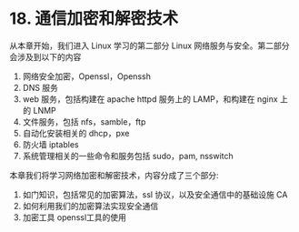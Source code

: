 # 18. 通信加密和解密技术
从本章开始，我们进入 Linux 学习的第二部分 Linux 网络服务与安全。第二部分会涉及到以下的内容
1. 网络安全加密，Openssl，Openssh
2. DNS 服务
3. web 服务，包括构建在 apache httpd 服务上的 LAMP，和构建在 nginx 上的 LNMP
4. 文件服务，包括 nfs，samble，ftp
5. 自动化安装相关的 dhcp，pxe
6. 防火墙  iptables
7. 系统管理相关的一些命令和服务包括 sudo，pam, nsswitch

本章我们将学习网络加密和解密技术，内容分成了三个部分:
1. 如门知识，包括常见的加密算法，ssl 协议，以及安全通信中的基础设施 CA
2. 如何利用我们的加密算法实现安全通信
3. 加密工具 openssl工具的使用
